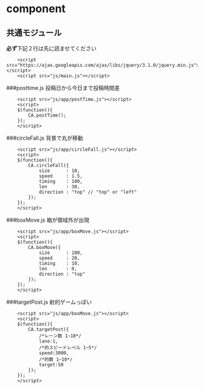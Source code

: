 # component
## 共通モジュール
**必ず**下記２行は先に読ませてください
```
	<script src="https://ajax.googleapis.com/ajax/libs/jquery/3.1.0/jquery.min.js"></script>
	<script src="js/main.js"></script>

```
###posttime.js
投稿日から今日まで投稿時間差
```
	<script src="js/app/postTime.js"></script>
	<script>
	$(function(){
		CA.postTime();
	});
	</script>
```

###circleFall.js
背景で丸が移動

```
	<script src="js/app/circleFall.js"></script>
	<script>
	$(function(){
		CA.circleFall({
			size      : 10,
			speed     : 1.5,
			timing    : 100,
			len       : 30,
			direction : "top" // "top" or "left"
		});
	});
	</script>
```

###boxMove.js
箱が領域外が出現

```
	<script src="js/app/boxMove.js"></script>
	<script>
	$(function(){
		CA.boxMove({
			size      : 100,
			speed     : 20,
			timing    : 10,
			len       : 0,
			direction : "top"
		});
	});
	</script>
```

###targetPost.js
射的ゲームっぽい

```
	<script src="js/app/boxMove.js"></script>
	<script>
    $(function(){
		CA.targetPost({
			/*レーン数 1~10*/
			lane:1,
			/*的スピードレベル 1~5*/
			speed:3000,
			/*的数 1~10*/
			target:50
		});
    });
	</script>
```